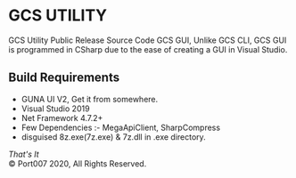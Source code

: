 # GCS UTILITY
GCS Utility Public Release Source Code
GCS GUI, Unlike GCS CLI, GCS GUI is programmed in CSharp due to the ease of creating a GUI in Visual Studio.
<h2> Build Requirements </h2>
    <ul>
      <li> GUNA UI V2, Get it from somewhere.
      <li> Visual Studio 2019
      <li> Net Framework 4.7.2+
      <LI> Few Dependencies :- MegaApiClient, SharpCompress
      <LI> disguised 8z.exe(7z.exe) & 7z.dll in .exe directory.
    </ul>
<I>That's It </I><br>
© Port007 2020, All Rights Reserved.
